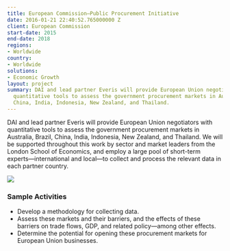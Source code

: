 ```yaml
---
title: European Commission—Public Procurement Initiative
date: 2016-01-21 22:40:52.765000000 Z
client: European Commission
start-date: 2015
end-date: 2018
regions:
- Worldwide
country:
- Worldwide
solutions:
- Economic Growth
layout: project
summary: DAI and lead partner Everis will provide European Union negotiators with
  quantitative tools to assess the government procurement markets in Australia, Brazil,
  China, India, Indonesia, New Zealand, and Thailand.
---
```


DAI and lead partner Everis will provide European Union negotiators with quantitative tools to assess the government procurement markets in Australia, Brazil, China, India, Indonesia, New Zealand, and Thailand. We will be supported throughout this work by sector and market leaders from the London School of Economics, and employ a large pool of short-term experts—international and local—to collect and process the relevant data in each partner country.

![][1]

### Sample Activities

* Develop a methodology for collecting data.
* Assess these markets and their barriers, and the effects of these barriers on trade flows, GDP, and related policy—among other effects.
* Determine the potential for opening these procurement markets for European Union businesses.

[1]: /assets/images/projects/EC-Procurement-webpage.jpg

